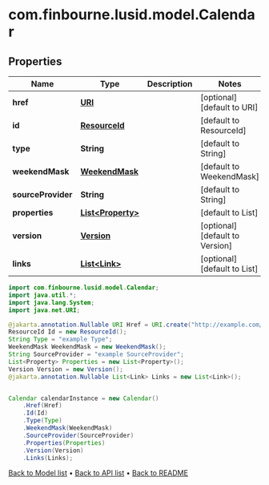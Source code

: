 # com.finbourne.lusid.model.Calendar

## Properties

Name | Type | Description | Notes
------------ | ------------- | ------------- | -------------
**href** | [**URI**](URI.md) |  | [optional] [default to URI]
**id** | [**ResourceId**](ResourceId.md) |  | [default to ResourceId]
**type** | **String** |  | [default to String]
**weekendMask** | [**WeekendMask**](WeekendMask.md) |  | [default to WeekendMask]
**sourceProvider** | **String** |  | [default to String]
**properties** | [**List&lt;Property&gt;**](Property.md) |  | [default to List<Property>]
**version** | [**Version**](Version.md) |  | [optional] [default to Version]
**links** | [**List&lt;Link&gt;**](Link.md) |  | [optional] [default to List<Link>]

```java
import com.finbourne.lusid.model.Calendar;
import java.util.*;
import java.lang.System;
import java.net.URI;

@jakarta.annotation.Nullable URI Href = URI.create("http://example.com/Href");
ResourceId Id = new ResourceId();
String Type = "example Type";
WeekendMask WeekendMask = new WeekendMask();
String SourceProvider = "example SourceProvider";
List<Property> Properties = new List<Property>();
Version Version = new Version();
@jakarta.annotation.Nullable List<Link> Links = new List<Link>();


Calendar calendarInstance = new Calendar()
    .Href(Href)
    .Id(Id)
    .Type(Type)
    .WeekendMask(WeekendMask)
    .SourceProvider(SourceProvider)
    .Properties(Properties)
    .Version(Version)
    .Links(Links);
```


[Back to Model list](../README.md#documentation-for-models) &#8226; [Back to API list](../README.md#documentation-for-api-endpoints) &#8226; [Back to README](../README.md)
